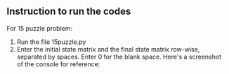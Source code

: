 ## Instruction to run the codes

For 15 puzzle problem:
1. Run the file 15puzzle.py
2. Enter the initial state matrix and the final state matrix row-wise, separated by spaces. Enter 0 for the blank space. Here's a screenshot of the console for reference:


